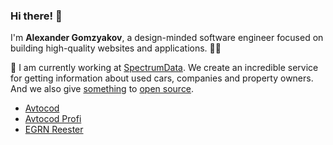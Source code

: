 ### Hi there! 👋

I'm **Alexander Gomzyakov**, <nobr>a design-minded</nobr> software engineer focused on building high-quality websites and applications. :technologist:

:oncoming_taxi: I am currently working at [SpectrumData](https://spectrumdata.ru). We create an incredible service for getting information about used cars, companies and property owners. And we also give [something](https://github.com/avtocod) to [open source](https://github.com/avto-dev).

- [Avtocod](https://avtocod.ru)
- [Avtocod Profi](https://profi.avtocod.ru)
- [EGRN Reester](https://egrnreestor.ru)

<!-- 🌱 In my spare time, I developing a Q&amp;A service [Answeropedia](https://answeropedia.org/en/). It's like Wikipedia, only for questions and answers. It is an [*open source*](https://github.com/answeropedia) project. -->
